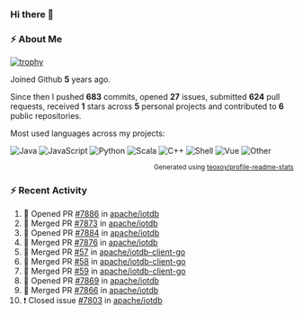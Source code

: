 ### Hi there 👋

### :zap: About Me

[![trophy](https://github-profile-trophy.vercel.app/?username=HTHou&theme=onedark)](https://github.com/ryo-ma/github-profile-trophy)
   
Joined Github **5** years ago.

Since then I pushed **683** commits, opened **27** issues, submitted **624** pull requests, received **1** stars across **5** personal projects and contributed to **6** public repositories.

Most used languages across my projects:

![Java](https://img.shields.io/static/v1?style=flat-square&label=%E2%A0%80&color=555&labelColor=%23b07219&message=Java%EF%B8%B194.4%25)
![JavaScript](https://img.shields.io/static/v1?style=flat-square&label=%E2%A0%80&color=555&labelColor=%23f1e05a&message=JavaScript%EF%B8%B11.4%25)
![Python](https://img.shields.io/static/v1?style=flat-square&label=%E2%A0%80&color=555&labelColor=%233572A5&message=Python%EF%B8%B10.7%25)
![Scala](https://img.shields.io/static/v1?style=flat-square&label=%E2%A0%80&color=555&labelColor=%23c22d40&message=Scala%EF%B8%B10.6%25)
![C++](https://img.shields.io/static/v1?style=flat-square&label=%E2%A0%80&color=555&labelColor=%23f34b7d&message=C%2B%2B%EF%B8%B10.6%25)
![Shell](https://img.shields.io/static/v1?style=flat-square&label=%E2%A0%80&color=555&labelColor=%2389e051&message=Shell%EF%B8%B10.4%25)
![Vue](https://img.shields.io/static/v1?style=flat-square&label=%E2%A0%80&color=555&labelColor=%2341b883&message=Vue%EF%B8%B10.3%25)
![Other](https://img.shields.io/static/v1?style=flat-square&label=%E2%A0%80&color=555&labelColor=%23ededed&message=Other%EF%B8%B11.2%25)

<p align="right"><sub>Generated using <a href="https://github.com/marketplace/actions/profile-readme-stats">teoxoy/profile-readme-stats</a></sub></p>


<!--![](https://github.com/HTHou/HTHou/blob/output/github-contribution-grid-snake.svg)-->

<!--![Haonan Hou's github stats](https://github-readme-stats.vercel.app/api?username=HTHou&count_private=true&show_icons=true&theme=onedark)-->

<!--![Haonan Hou's wakatime stats](https://github-readme-stats.vercel.app/api/wakatime?username=HTHou&layout=compact&theme=onedark)-->

<!--![Top Langs](https://github-readme-stats.vercel.app/api/top-langs/?username=HTHou&theme=onedark&layout=compact)-->

### :zap: Recent Activity
<!--START_SECTION:activity-->
1. 💪 Opened PR [#7886](https://github.com/apache/iotdb/pull/7886) in [apache/iotdb](https://github.com/apache/iotdb)
2. 🎉 Merged PR [#7873](https://github.com/apache/iotdb/pull/7873) in [apache/iotdb](https://github.com/apache/iotdb)
3. 💪 Opened PR [#7884](https://github.com/apache/iotdb/pull/7884) in [apache/iotdb](https://github.com/apache/iotdb)
4. 🎉 Merged PR [#7876](https://github.com/apache/iotdb/pull/7876) in [apache/iotdb](https://github.com/apache/iotdb)
5. 🎉 Merged PR [#57](https://github.com/apache/iotdb-client-go/pull/57) in [apache/iotdb-client-go](https://github.com/apache/iotdb-client-go)
6. 🎉 Merged PR [#58](https://github.com/apache/iotdb-client-go/pull/58) in [apache/iotdb-client-go](https://github.com/apache/iotdb-client-go)
7. 🎉 Merged PR [#59](https://github.com/apache/iotdb-client-go/pull/59) in [apache/iotdb-client-go](https://github.com/apache/iotdb-client-go)
8. 💪 Opened PR [#7869](https://github.com/apache/iotdb/pull/7869) in [apache/iotdb](https://github.com/apache/iotdb)
9. 🎉 Merged PR [#7866](https://github.com/apache/iotdb/pull/7866) in [apache/iotdb](https://github.com/apache/iotdb)
10. ❗️ Closed issue [#7803](https://github.com/apache/iotdb/issues/7803) in [apache/iotdb](https://github.com/apache/iotdb)
<!--END_SECTION:activity-->

<!--
**HTHou/HTHou** is a ✨ _special_ ✨ repository because its `README.md` (this file) appears on your GitHub profile.

Here are some ideas to get you started:

- 🔭 I’m currently working on ...
- 🌱 I’m currently learning ...
- 👯 I’m looking to collaborate on ...
- 🤔 I’m looking for help with ...
- 💬 Ask me about ...
- 📫 How to reach me: ...
- 😄 Pronouns: ...
- ⚡ Fun fact: ...
-->
